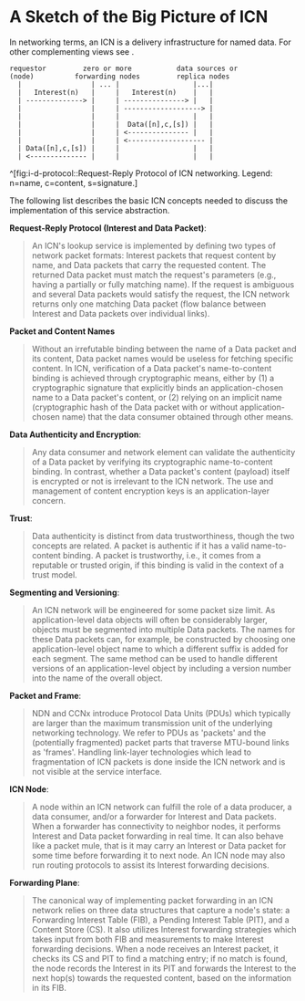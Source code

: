 # A Sketch of the Big Picture of ICN

In networking terms, an ICN is a delivery infrastructure for named data. For other complementing views see [](#semantics-and-usage).

    requestor         zero or more           data sources or
    (node)          forwarding nodes         replica nodes
      |                 | ... |                  |...|
      |   Interest(n)   |     |   Interest(n)    |   |
      | --------------> |     | ---------------> |   |
      |                 |     | -------------------> |
      |                 |     |                  |   |
      |                 |     |  Data([n],c,[s]) |   |
      |                 |     | <--------------- |   |
      |                 |     | <------------------- |
      | Data([n],c,[s]) |     |                  |   |
      | <-------------- |     |                  |   |
^[fig:i-d-protocol::Request-Reply Protocol of ICN networking. Legend: n=name, c=content, s=signature.]

The following list describes the basic ICN concepts needed to discuss the implementation of this service abstraction.

**Request-Reply Protocol (Interest and Data Packet)**:

> An ICN's lookup service is implemented by defining two types of network packet formats: Interest packets that request content by name, and Data packets that carry the requested content.  The returned Data packet must match the request's parameters (e.g., having a partially or fully matching name). If the request is ambiguous and several Data packets would satisfy the request, the ICN network returns only one matching Data packet (flow balance between Interest and Data packets over individual links).

**Packet and Content Names**

> Without an irrefutable binding between the name of a Data packet and its content, Data packet names would be useless for fetching specific content. In ICN, verification of a Data packet's name-to-content binding is achieved through cryptographic means, either by (1) a cryptographic signature that explicitly binds an application-chosen name to a Data packet's content, or (2) relying on an implicit name (cryptographic hash of the Data packet with or without application-chosen name) that the data consumer obtained through other means.

**Data Authenticity and Encryption**:

> Any data consumer and network element can validate the authenticity of a Data packet by verifying its cryptographic name-to-content binding.  In contrast, whether a Data packet's content (payload) itself is encrypted or not is irrelevant to the ICN network. The use and management of content encryption keys is an application-layer concern.

**Trust**:

> Data authenticity is distinct from data trustworthiness, though the two concepts are related. A packet is authentic if it has a valid name-to-content binding. A packet is trustworthy, i.e., it comes from a reputable or trusted origin, if this binding is valid in the context of a trust model.
> <!-- For example, if a corresponding trust infrastructure (e.g., PKI) is in place, a packet's signature enables assessing authenticity with relation to real world identities which can be trusted or not. -->

**Segmenting and Versioning**:

> An ICN network will be engineered for some packet size limit. As application-level data objects will often be considerably larger, objects must be segmented into multiple Data packets. The names for these Data packets can, for example, be constructed by choosing one application-level object name to which a different suffix is added for each segment. The same method can be used to handle different versions of an application-level object by including a version number into the name of the overall object.

**Packet and Frame**:

> NDN and CCNx introduce Protocol Data Units (PDUs) which typically are larger than the maximum transmission unit of the underlying networking technology. We refer to PDUs as 'packets' and the (potentially fragmented) packet parts that traverse MTU-bound links as 'frames'.  Handling link-layer technologies which lead to fragmentation of ICN packets is done inside the ICN network and is not visible at the service interface.

**ICN Node**:

> A node within an ICN network can fulfill the role of a data producer, a data consumer, and/or a forwarder for Interest and Data packets. When a forwarder has connectivity to neighbor nodes, it performs Interest and Data packet forwarding in real time. It can also behave like a packet mule, that is it may carry an Interest or Data packet for some time before forwarding it to next node. An ICN node may also run routing protocols to assist its Interest forwarding decisions.

**Forwarding Plane**:

> The canonical way of implementing packet forwarding in an ICN network relies on three data structures that capture a node's state: a Forwarding Interest Table (FIB), a Pending Interest Table (PIT), and a Content Store (CS). It also utilizes Interest forwarding strategies which takes input from both FIB and measurements to make Interest forwarding decisions. When a node receives an Interest packet, it checks its CS and PIT to find a matching entry; if no match is found, the node records the Interest in its PIT and forwards the Interest to the next hop(s) towards the requested content, based on the information in its FIB.
> <!-- There exist alternative approaches which aim at reducing the amount of state that a nodes must keep, up to fully PIT-less designs using packets for keeping state but without changing the overall service model. -->
